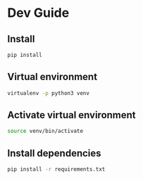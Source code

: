# Dev Guide

## Install

```bash
pip install
```

## Virtual environment

```bash
virtualenv -p python3 venv
```

## Activate virtual environment

```bash
source venv/bin/activate
```

## Install dependencies

```bash
pip install -r requirements.txt
```
